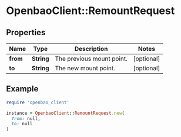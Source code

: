 # OpenbaoClient::RemountRequest

## Properties

| Name | Type | Description | Notes |
| ---- | ---- | ----------- | ----- |
| **from** | **String** | The previous mount point. | [optional] |
| **to** | **String** | The new mount point. | [optional] |

## Example

```ruby
require 'openbao_client'

instance = OpenbaoClient::RemountRequest.new(
  from: null,
  to: null
)
```

